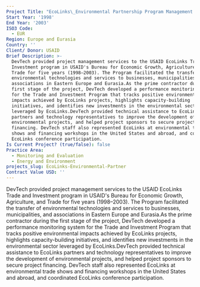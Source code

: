 ```yaml
---
Project Title: "EcoLinks\_Environmental Partnership Program Management Support"
Start Year: '1998'
End Year: '2003'
ISO3 Code:
  - EUR
Region: Europe and Eurasia
Country: ''
Client/ Donor: USAID
Brief Description: >-
  DevTech provided project management services to the USAID EcoLinks Trade and
  Investment program in USAID's Bureau for Economic Growth, Agriculture, and
  Trade for five years (1998–2003). The Program facilitated the transfer of
  environmental technologies and services to businesses, municipalities, and
  associations in Eastern Europe and Eurasia.As the prime contractor during the
  first stage of the project, DevTech developed a performance monitoring system
  for the Trade and Investment Program that tracks positive environmental
  impacts achieved by EcoLinks projects, highlights capacity-building
  initiatives, and identifies new investments in the environmental sector
  leveraged by EcoLinks.DevTech provided technical assistance to EcoLinks
  partners and technology representatives to improve the development of
  environmental projects, and helped project sponsors to secure project
  financing. DevTech staff also represented EcoLinks at environmental trade
  shows and financing workshops in the United States and abroad, and coordinated
  EcoLinks conference participation.
Is Current Project? (true/false): false
Practice Area:
  - Monitoring and Evaluation
  - Energy and Environment
projects_slug: EcoLinks-Environmental-Partner
Contract Value USD: ''
---
```

DevTech provided project management services to the USAID EcoLinks Trade and Investment program in USAID's Bureau for Economic Growth, Agriculture, and Trade for five years (1998–2003). The Program facilitated the transfer of environmental technologies and services to businesses, municipalities, and associations in Eastern Europe and Eurasia.As the prime contractor during the first stage of the project, DevTech developed a performance monitoring system for the Trade and Investment Program that tracks positive environmental impacts achieved by EcoLinks projects, highlights capacity-building initiatives, and identifies new investments in the environmental sector leveraged by EcoLinks.DevTech provided technical assistance to EcoLinks partners and technology representatives to improve the development of environmental projects, and helped project sponsors to secure project financing. DevTech staff also represented EcoLinks at environmental trade shows and financing workshops in the United States and abroad, and coordinated EcoLinks conference participation.